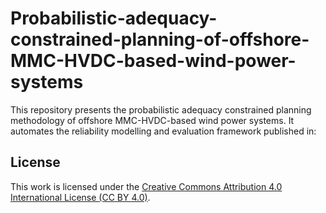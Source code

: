 # Probabilistic-adequacy-constrained-planning-of-offshore-MMC-HVDC-based-wind-power-systems
This repository presents the probabilistic adequacy constrained planning methodology of offshore MMC-HVDC-based wind power systems. It automates the reliability modelling and evaluation framework published in:


## License
This work is licensed under the [Creative Commons Attribution 4.0 International License (CC BY 4.0)](https://creativecommons.org/licenses/by/4.0/).
